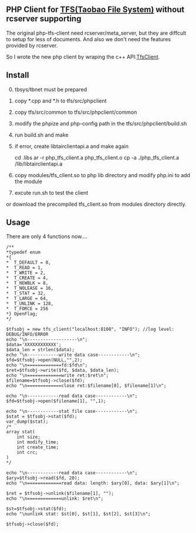PHP Client for [TFS(Taobao File System)](http://code.taobao.org/p/tfs/src/) without rcserver supporting
-----------------

The original php-tfs-client need rcserver/meta_server, but they are diffcult to
setup for less of documents. And also we don't need the features provided by
rcserver.

So I wrote the new php client by wraping the c++ API:[TfsClient](http://code.taobao.org/p/tfs/wiki/cclient/).

Install
-----------------
0. tbsys/tbnet must be prepared
1. copy *.cpp and *.h to tfs/src/phpclient
2. copy tfs/src/common to tfs/src/phpclient/common
3. modify the phpize and php-config path in the tfs/src/phpclient/build.sh
4. run build.sh and make
5. if error, create libtairclientapi.a and make again

    cd .libs
    ar -r php_tfs_client.a php_tfs_client.o
    cp -a ./php_tfs_client.a /lib/libtairclientapi.a

6. copy modules/tfs_client.so to php lib directory and modify php.ini to add
   the module
7. excute run.sh to test the client

or download the precompiled tfs_client.so from modules directory directly.

Usage
----------------
There are only 4 functions now....
    
    /**
    *typedef enum
    *{
    *  T_DEFAULT = 0,
    *  T_READ = 1,
    *  T_WRITE = 2,
    *  T_CREATE = 4,
    *  T_NEWBLK = 8,
    *  T_NOLEASE = 16,
    *  T_STAT = 32,
    *  T_LARGE = 64,
    *  T_UNLINK = 128,
    *  T_FORCE = 256
    *} OpenFlag;
    */

    $tfsobj = new tfs_client("localhost:8108", "INFO"); //log level: DEBUG/INFO/ERROR
    echo "\n-------------------\n";
    $data='XXXXXXXXXXXX';
    $data_len = strlen($data);
    echo "\n------------write data case------------\n";
    $fd=$tfsobj->open(NULL,"",2);
    echo "\n=============fd:$fd\n";
    $ret=$tfsobj->write($fd, $data, $data_len);
    echo "\n=============write ret:$ret\n";
    $filename=$tfsobj->close($fd);
    echo "\n=============close ret:$filename[0], $filename[1]\n";
    
    echo "\n------------read data case------------\n";
    $fd=$tfsobj->open($filename[1], "",1);

    echo "\n------------stat file case------------\n";
    $stat = $tfsobj->stat($fd);
    var_dump($stat);
    /*
    array stat(
        int size;
        int modify_time;
        int create_time;
        int crc;
    )
    */

    echo "\n------------read data case------------\n";
    $ary=$tfsobj->read($fd, 20);
    echo "\n=============read data: length: $ary[0], data: $ary[1]\n";

    $ret = $tfsobj->unlink($filename[1], "");
    echo "\n=============unlink: $ret\n";

    $st=$tfsobj->stat($fd);
    echo "\nunlink stat: $st[0], $st[1], $st[2], $st[3]\n";

    $tfsobj->close($fd);
    
